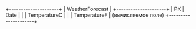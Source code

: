 +---------------------+
|   WeatherForecast   |
+---------------------+
| PK | Date           |
|    | TemperatureC   |
|    | TemperatureF   | (вычисляемое поле)
+---------------------+